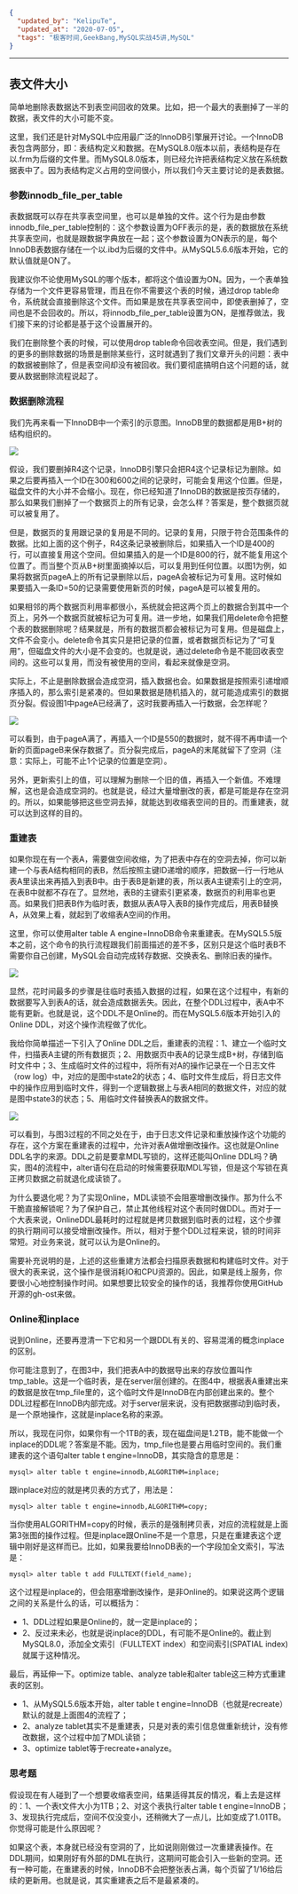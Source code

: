 ```json
{
  "updated_by": "KelipuTe",
  "updated_at": "2020-07-05",
  "tags": "极客时间,GeekBang,MySQL实战45讲,MySQL"
}
```

---

## 表文件大小

简单地删除表数据达不到表空间回收的效果。比如，把一个最大的表删掉了一半的数据，表文件的大小可能不变。

这里，我们还是针对MySQL中应用最广泛的InnoDB引擎展开讨论。一个InnoDB表包含两部分，即：表结构定义和数据。在MySQL8.0版本以前，表结构是存在以.frm为后缀的文件里。而MySQL8.0版本，则已经允许把表结构定义放在系统数据表中了。因为表结构定义占用的空间很小，所以我们今天主要讨论的是表数据。

### 参数innodb_file_per_table

表数据既可以存在共享表空间里，也可以是单独的文件。这个行为是由参数innodb_file_per_table控制的：这个参数设置为OFF表示的是，表的数据放在系统共享表空间，也就是跟数据字典放在一起；这个参数设置为ON表示的是，每个InnoDB表数据存储在一个以.ibd为后缀的文件中。从MySQL5.6.6版本开始，它的默认值就是ON了。

我建议你不论使用MySQL的哪个版本，都将这个值设置为ON。因为，一个表单独存储为一个文件更容易管理，而且在你不需要这个表的时候，通过drop table命令，系统就会直接删除这个文件。而如果是放在共享表空间中，即使表删掉了，空间也是不会回收的。所以，将innodb_file_per_table设置为ON，是推荐做法，我们接下来的讨论都是基于这个设置展开的。

我们在删除整个表的时候，可以使用drop table命令回收表空间。但是，我们遇到的更多的删除数据的场景是删除某些行，这时就遇到了我们文章开头的问题：表中的数据被删除了，但是表空间却没有被回收。我们要彻底搞明白这个问题的话，就要从数据删除流程说起了。

### 数据删除流程

我们先再来看一下InnoDB中一个索引的示意图。InnoDB里的数据都是用B+树的结构组织的。

![](E:\GongZuoQu\KTZhiShiKu\Image\GeekBang\MySQLShiZhan\BiaoWenJian_img02.png)

假设，我们要删掉R4这个记录，InnoDB引擎只会把R4这个记录标记为删除。如果之后要再插入一个ID在300和600之间的记录时，可能会复用这个位置。但是，磁盘文件的大小并不会缩小。现在，你已经知道了InnoDB的数据是按页存储的，那么如果我们删掉了一个数据页上的所有记录，会怎么样？答案是，整个数据页就可以被复用了。

但是，数据页的复用跟记录的复用是不同的。记录的复用，只限于符合范围条件的数据。比如上面的这个例子，R4这条记录被删除后，如果插入一个ID是400的行，可以直接复用这个空间。但如果插入的是一个ID是800的行，就不能复用这个位置了。而当整个页从B+树里面摘掉以后，可以复用到任何位置。以图1为例，如果将数据页pageA上的所有记录删除以后，pageA会被标记为可复用。这时候如果要插入一条ID=50的记录需要使用新页的时候，pageA是可以被复用的。

如果相邻的两个数据页利用率都很小，系统就会把这两个页上的数据合到其中一个页上，另外一个数据页就被标记为可复用。进一步地，如果我们用delete命令把整个表的数据删除呢？结果就是，所有的数据页都会被标记为可复用。但是磁盘上，文件不会变小。delete命令其实只是把记录的位置，或者数据页标记为了“可复用”，但磁盘文件的大小是不会变的。也就是说，通过delete命令是不能回收表空间的。这些可以复用，而没有被使用的空间，看起来就像是空洞。

实际上，不止是删除数据会造成空洞，插入数据也会。如果数据是按照索引递增顺序插入的，那么索引是紧凑的。但如果数据是随机插入的，就可能造成索引的数据页分裂。假设图1中pageA已经满了，这时我要再插入一行数据，会怎样呢？

![](E:\GongZuoQu\KTZhiShiKu\Image\GeekBang\MySQLShiZhan\BiaoWenJian_img04.png)

可以看到，由于pageA满了，再插入一个ID是550的数据时，就不得不再申请一个新的页面pageB来保存数据了。页分裂完成后，pageA的末尾就留下了空洞（注意：实际上，可能不止1个记录的位置是空洞）。

另外，更新索引上的值，可以理解为删除一个旧的值，再插入一个新值。不难理解，这也是会造成空洞的。也就是说，经过大量增删改的表，都是可能是存在空洞的。所以，如果能够把这些空洞去掉，就能达到收缩表空间的目的。而重建表，就可以达到这样的目的。

### 重建表

如果你现在有一个表A，需要做空间收缩，为了把表中存在的空洞去掉，你可以新建一个与表A结构相同的表B，然后按照主键ID递增的顺序，把数据一行一行地从表A里读出来再插入到表B中。由于表B是新建的表，所以表A主键索引上的空洞，在表B中就都不存在了。显然地，表B的主键索引更紧凑，数据页的利用率也更高。如果我们把表B作为临时表，数据从表A导入表B的操作完成后，用表B替换A，从效果上看，就起到了收缩表A空间的作用。

这里，你可以使用alter table A engine=InnoDB命令来重建表。在MySQL5.5版本之前，这个命令的执行流程跟我们前面描述的差不多，区别只是这个临时表B不需要你自己创建，MySQL会自动完成转存数据、交换表名、删除旧表的操作。

![](E:\GongZuoQu\KTZhiShiKu\Image\GeekBang\MySQLShiZhan\BiaoWenJian_img06.png)

显然，花时间最多的步骤是往临时表插入数据的过程，如果在这个过程中，有新的数据要写入到表A的话，就会造成数据丢失。因此，在整个DDL过程中，表A中不能有更新。也就是说，这个DDL不是Online的。而在MySQL5.6版本开始引入的Online DDL，对这个操作流程做了优化。

我给你简单描述一下引入了Online DDL之后，重建表的流程：1、建立一个临时文件，扫描表A主键的所有数据页；2、用数据页中表A的记录生成B+树，存储到临时文件中；3、生成临时文件的过程中，将所有对A的操作记录在一个日志文件（row log）中，对应的是图中state2的状态；4、临时文件生成后，将日志文件中的操作应用到临时文件，得到一个逻辑数据上与表A相同的数据文件，对应的就是图中state3的状态；5、用临时文件替换表A的数据文件。

![](E:\GongZuoQu\KTZhiShiKu\Image\GeekBang\MySQLShiZhan\BiaoWenJian_img08.png)

可以看到，与图3过程的不同之处在于，由于日志文件记录和重放操作这个功能的存在，这个方案在重建表的过程中，允许对表A做增删改操作。这也就是Online DDL名字的来源。DDL之前是要拿MDL写锁的，这样还能叫Online DDL吗？确实，图4的流程中，alter语句在启动的时候需要获取MDL写锁，但是这个写锁在真正拷贝数据之前就退化成读锁了。

为什么要退化呢？为了实现Online，MDL读锁不会阻塞增删改操作。那为什么不干脆直接解锁呢？为了保护自己，禁止其他线程对这个表同时做DDL。而对于一个大表来说，OnlineDDL最耗时的过程就是拷贝数据到临时表的过程，这个步骤的执行期间可以接受增删改操作。所以，相对于整个DDL过程来说，锁的时间非常短。对业务来说，就可以认为是Online的。

需要补充说明的是，上述的这些重建方法都会扫描原表数据和构建临时文件。对于很大的表来说，这个操作是很消耗IO和CPU资源的。因此，如果是线上服务，你要很小心地控制操作时间。如果想要比较安全的操作的话，我推荐你使用GitHub开源的gh-ost来做。

### Online和inplace

说到Online，还要再澄清一下它和另一个跟DDL有关的、容易混淆的概念inplace的区别。

你可能注意到了，在图3中，我们把表A中的数据导出来的存放位置叫作tmp_table。这是一个临时表，是在server层创建的。在图4中，根据表A重建出来的数据是放在tmp_file里的，这个临时文件是InnoDB在内部创建出来的。整个DDL过程都在InnoDB内部完成。对于server层来说，没有把数据挪动到临时表，是一个原地操作，这就是inplace名称的来源。

所以，我现在问你，如果你有一个1TB的表，现在磁盘间是1.2TB，能不能做一个inplace的DDL呢？答案是不能。因为，tmp_file也是要占用临时空间的。我们重建表的这个语句alter table t engine=InnoDB，其实隐含的意思是：

```mysql
mysql> alter table t engine=innodb,ALGORITHM=inplace;
```

跟inplace对应的就是拷贝表的方式了，用法是：

```mysql
mysql> alter table t engine=innodb,ALGORITHM=copy;
```

当你使用ALGORITHM=copy的时候，表示的是强制拷贝表，对应的流程就是上面第3张图的操作过程。但是inplace跟Online不是一个意思，只是在重建表这个逻辑中刚好是这样而已。比如，如果我要给InnoDB表的一个字段加全文索引，写法是：

```mysql
mysql> alter table t add FULLTEXT(field_name);
```

这个过程是inplace的，但会阻塞增删改操作，是非Online的。如果说这两个逻辑之间的关系是什么的话，可以概括为：

- 1、DDL过程如果是Online的，就一定是inplace的；
- 2、反过来未必，也就是说inplace的DDL，有可能不是Online的。截止到MySQL8.0，添加全文索引（FULLTEXT index）和空间索引(SPATIAL index)就属于这种情况。

最后，再延伸一下。optimize table、analyze table和alter table这三种方式重建表的区别。

- 1、从MySQL5.6版本开始，alter table t engine=InnoDB（也就是recreate）默认的就是上面图4的流程了；
- 2、analyze tablet其实不是重建表，只是对表的索引信息做重新统计，没有修改数据，这个过程中加了MDL读锁；
- 3、optimize tablet等于recreate+analyze。

### 思考题

假设现在有人碰到了一个想要收缩表空间，结果适得其反的情况，看上去是这样的：1、一个表t文件大小为1TB；2、对这个表执行alter table t engine=InnoDB；3、发现执行完成后，空间不仅没变小，还稍微大了一点儿，比如变成了1.01TB。你觉得可能是什么原因呢？

如果这个表，本身就已经没有空洞的了，比如说刚刚做过一次重建表操作。在DDL期间，如果刚好有外部的DML在执行，这期间可能会引入一些新的空洞。还有一种可能，在重建表的时候，InnoDB不会把整张表占满，每个页留了1/16给后续的更新用。也就是说，其实重建表之后不是最紧凑的。

